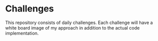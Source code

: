 # Challenges

This repository consists of daily challenges. Each challenge will have 
a white board image of my approach in addition to the actual code implementation.  
